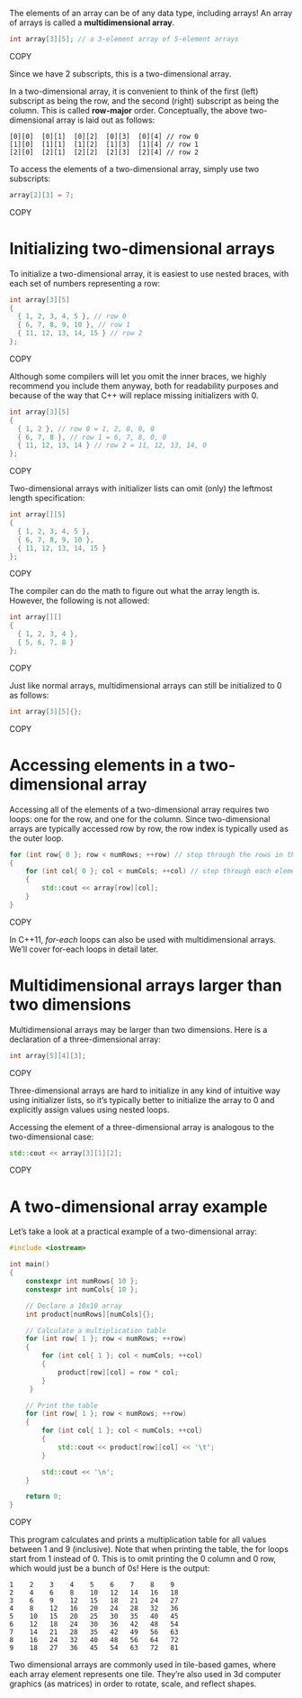 The elements of an array can be of any data type, including arrays! An array of arrays is called a **multidimensional array**.

```cpp
int array[3][5]; // a 3-element array of 5-element arrays
```

COPY

Since we have 2 subscripts, this is a two-dimensional array.

In a two-dimensional array, it is convenient to think of the first (left) subscript as being the row, and the second (right) subscript as being the column. This is called **row-major** order. Conceptually, the above two-dimensional array is laid out as follows:

```
[0][0]  [0][1]  [0][2]  [0][3]  [0][4] // row 0
[1][0]  [1][1]  [1][2]  [1][3]  [1][4] // row 1
[2][0]  [2][1]  [2][2]  [2][3]  [2][4] // row 2
```

To access the elements of a two-dimensional array, simply use two subscripts:

```cpp
array[2][3] = 7;
```

COPY

# **Initializing two-dimensional arrays**

To initialize a two-dimensional array, it is easiest to use nested braces, with each set of numbers representing a row:

```cpp
int array[3][5]
{
  { 1, 2, 3, 4, 5 }, // row 0
  { 6, 7, 8, 9, 10 }, // row 1
  { 11, 12, 13, 14, 15 } // row 2
};
```

COPY

Although some compilers will let you omit the inner braces, we highly recommend you include them anyway, both for readability purposes and because of the way that C++ will replace missing initializers with 0.

```cpp
int array[3][5]
{
  { 1, 2 }, // row 0 = 1, 2, 0, 0, 0
  { 6, 7, 8 }, // row 1 = 6, 7, 8, 0, 0
  { 11, 12, 13, 14 } // row 2 = 11, 12, 13, 14, 0
};
```

COPY

Two-dimensional arrays with initializer lists can omit (only) the leftmost length specification:

```cpp
int array[][5]
{
  { 1, 2, 3, 4, 5 },
  { 6, 7, 8, 9, 10 },
  { 11, 12, 13, 14, 15 }
};
```

COPY

The compiler can do the math to figure out what the array length is. However, the following is not allowed:

```cpp
int array[][]
{
  { 1, 2, 3, 4 },
  { 5, 6, 7, 8 }
};
```

COPY

Just like normal arrays, multidimensional arrays can still be initialized to 0 as follows:

```cpp
int array[3][5]{};
```

COPY

# **Accessing elements in a two-dimensional array**

Accessing all of the elements of a two-dimensional array requires two loops: one for the row, and one for the column. Since two-dimensional arrays are typically accessed row by row, the row index is typically used as the outer loop.

```cpp
for (int row{ 0 }; row < numRows; ++row) // step through the rows in the array
{
    for (int col{ 0 }; col < numCols; ++col) // step through each element in the row
    {
        std::cout << array[row][col];
    }
}
```

COPY

In C++11, *for-each* loops can also be used with multidimensional arrays. We’ll cover for-each loops in detail later.

# **Multidimensional arrays larger than two dimensions**

Multidimensional arrays may be larger than two dimensions. Here is a declaration of a three-dimensional array:

```cpp
int array[5][4][3];
```

COPY

Three-dimensional arrays are hard to initialize in any kind of intuitive way using initializer lists, so it’s typically better to initialize the array to 0 and explicitly assign values using nested loops.

Accessing the element of a three-dimensional array is analogous to the two-dimensional case:

```cpp
std::cout << array[3][1][2];
```

COPY

# **A two-dimensional array example**

Let’s take a look at a practical example of a two-dimensional array:

```cpp
#include <iostream>

int main()
{
    constexpr int numRows{ 10 };
    constexpr int numCols{ 10 };

    // Declare a 10x10 array
    int product[numRows][numCols]{};

    // Calculate a multiplication table
    for (int row{ 1 }; row < numRows; ++row)
    {
        for (int col{ 1 }; col < numCols; ++col)
        {
            product[row][col] = row * col;
        }
     }

    // Print the table
    for (int row{ 1 }; row < numRows; ++row)
    {
        for (int col{ 1 }; col < numCols; ++col)
        {
            std::cout << product[row][col] << '\t';
        }

        std::cout << '\n';
    }

    return 0;
}
```

COPY

This program calculates and prints a multiplication table for all values between 1 and 9 (inclusive). Note that when printing the table, the for loops start from 1 instead of 0. This is to omit printing the 0 column and 0 row, which would just be a bunch of 0s! Here is the output:

```
1    2    3    4    5    6    7    8    9
2    4    6    8    10   12   14   16   18
3    6    9    12   15   18   21   24   27
4    8    12   16   20   24   28   32   36
5    10   15   20   25   30   35   40   45
6    12   18   24   30   36   42   48   54
7    14   21   28   35   42   49   56   63
8    16   24   32   40   48   56   64   72
9    18   27   36   45   54   63   72   81
```

Two dimensional arrays are commonly used in tile-based games, where each array element represents one tile. They’re also used in 3d computer graphics (as matrices) in order to rotate, scale, and reflect shapes.